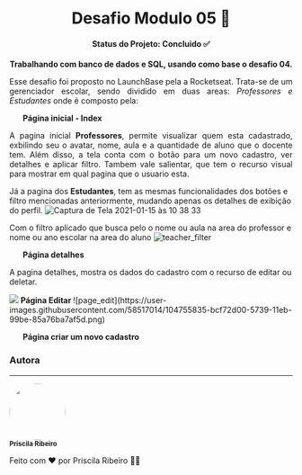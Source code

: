 
<h1 align="center"> Desafio Modulo 05 🚀</h1>

<h4 align="center"> 
   Status do Projeto: <b> Concluido ✅ </b>
</h4>


<p align="center"> <b> Trabalhando com banco de dados e SQL, usando como base o desafio 04. </b> </p>



<p align="justify"> Esse desafio foi proposto no LaunchBase pela a Rocketseat. Trata-se de um gerenciador escolar, sendo dividido em duas areas: <i> Professores e Estudantes </i>
onde é composto pela:  </p>


<ul> <b> Página inicial - Index </b> </ul>
<p align="justify">  A pagina inicial <b>Professores</b>, permite visualizar quem esta cadastrado, exbilindo seu o avatar, nome, aula e a quantidade de aluno que o docente tem. Além disso, a tela conta com o botão para um novo cadastro, ver detalhes e aplicar filtro. Tambem vale salientar, que tem o recurso visual para mostrar em qual pagina que o usuario esta. 

Já a pagina dos <b>Estudantes</b>, tem as mesmas funcionalidades dos botões e filtro mencionadas anteriormente, mudando apenas os detalhes de exibição do perfil. 
![Captura de Tela 2021-01-15 às 10 38 33](https://user-images.githubusercontent.com/58517014/104733692-d8ecd580-571d-11eb-961b-3831793bbc29.png)


Com o filtro aplicado que busca pelo o nome ou aula na area do professor e nome ou ano escolar na area do aluno
![teacher_filter](https://user-images.githubusercontent.com/58517014/104731992-46e3cd80-571b-11eb-8228-92a79d403e02.png)


<ul> <b> Página detalhes  </b> </ul>
A pagina detalhes, mostra os dados do cadastro com o recurso de editar ou deletar. </p>
<img src="https://user-images.githubusercontent.com/58517014/104734806-8ca29500-571f-11eb-9f64-480fe9f6c4a6.png"


<ul> <b> Página Editar </b> </ul>
![page_edit](https://user-images.githubusercontent.com/58517014/104755835-bcf72d00-5739-11eb-99be-85a76ba7af5d.png)

<ul> <b> Página criar um novo cadastro </b> </ul>


### Autora
---

 <img style="border-radius: 50%;" src="https://avatars2.githubusercontent.com/u/58517014?s=460&u=f92dd89c212d6fab1a67a1ca201511a1e2ba18e9&v=4" width="100px;" alt=""/>
 <br />
 <sub><b>Priscila Ribeiro</b></sub></a>


Feito com ❤️ por Priscila Ribeiro 👋🏽 








